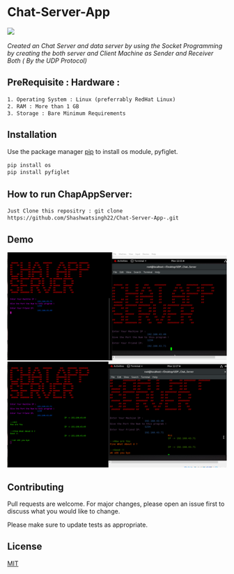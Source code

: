 # Chat-Server-App
![](https://img.shields.io/github/license/Shashwatsingh22/Chat-Server-App-)



*Created an Chat Server and data server by using the Socket Programming by creating the both server and Client Machine as Sender and Receiver Both ( By the UDP Protocol)* 


## PreRequisite : Hardware :
```
1. Operating System : Linux (preferrably RedHat Linux)
2. RAM : More than 1 GB
3. Storage : Bare Minimum Requirements
```

## Installation

Use the package manager [pip](https://pip.pypa.io/en/stable/) to install   os module, pyfiglet. 

```bash
pip install os
pip install pyfiglet
```

## How to run ChapAppServer: 
``` 
Just Clone this repositry : git clone https://github.com/Shashwatsingh22/Chat-Server-App-.git
```

## Demo

![1](https://raw.githubusercontent.com/Shashwatsingh22/Chat-Server-App-/main/Demo/Screenshot%20(972).png)
![2](https://raw.githubusercontent.com/Shashwatsingh22/Chat-Server-App-/main/Demo/Screenshot%20(973).png)





## Contributing
Pull requests are welcome. For major changes, please open an issue first to discuss what you would like to change.

Please make sure to update tests as appropriate.

## License
[MIT](https://choosealicense.com/licenses/mit/)
